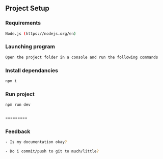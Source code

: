 ## Project Setup

### Requirements

```sh
Node.js (https://nodejs.org/en)
```

### Launching program
```sh
Open the project folder in a console and run the following commands
```

### Install dependancies

```sh
npm i
```

### Run project

```sh
npm run dev
```

### ---------

### Feedback

```sh
- Is my documentation okay?
```

```sh
- Do i commit/push to git to much/little?
```